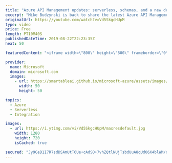 ```yaml
---
title: "Azure API Management updates: serverless, schemas, and a new dev portal | Azure Friday"
excerpt: "Mike Budzynski is back to share the latest Azure API Management updates with Scott Hanselman.  1:25 Building serverless APIs with Azure Functions & API Management Consumption tier 3:40 Generating object schemas 6:30 New developer portal (now in preview)   Azure API Management developer portal (azure/api-management-developer-portal)"
originalUrl: https://youtube.com/watch?v=Vd5SkgcHUpM
type: video
price: Free
length: PT10M40S
publishedDateTime: 2019-08-22T22:23:35Z
heat: 50

featuredContent: "<iframe width=\"800\" height=\"500\" frameborder=\"0\" src=\"https://www.youtube.com/embed/Vd5SkgcHUpM\" allow=\"accelerometer; autoplay; encrypted-media; gyroscope; picture-in-picture\" allowfullscreen></iframe>"

provider:
  name: Microsoft
  domain: microsoft.com
  images:
    - url: https://smartableai.github.io/microsoft-azure/assets/images/organizations/microsoft.com-50x50.jpg
      width: 50
      height: 50

topics:
  - Azure
  - Serverless
  - Integration

images:
  - url: https://i.ytimg.com/vi/Vd5SkgcHUpM/maxresdefault.jpg
    width: 1280
    height: 720
    isCached: true

secured: "Jy9CeD1I7R7sdDSAmUtT6Ue+cAdSO+7vhZQtlNUjTsbdUuA8qUdO6X4blWM/oen6taQXbKSAEgd1U+4GcZPHaI3x9EI2DeLWVq2MOv1BwbWQ0cURVy3K4SImfWM4OLoTqaOtlsbafnClu501O/9YqIIVzhdIOGaz1Nkna8Z3wPqpTsBv+qXi9MygH8bkDnN++h70UD9VIvtw27j22pNcD6p3V1Z7y5BB7hBeiav0efjtdb+HG7qHBQj4/v8dtHO0wSuFvnXBSI1rhfrY5IQuD39OHqRJScS20z0N6W6QKaUTuHuTWHASAB4SVyGJorzNVTI7J95l7LB1Q6M7bj2Z/eSsxma6yZ7QDr3b2vAyUkNXk9uG7fMmaPaRPHDW/qFuCvWMtbm+lcf7VsuIIzcnm/PFcQ2yDZLheFBW2yFsyQY=;wEuZETIgDUZf7/H4Q1TUNQ=="
---
```


